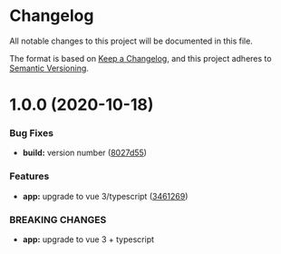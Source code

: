 # Changelog
All notable changes to this project will be documented in this file.

The format is based on [Keep a Changelog](https://keepachangelog.com/en/1.0.0/),
and this project adheres to [Semantic Versioning](https://semver.org/spec/v2.0.0.html).

# 1.0.0 (2020-10-18)


### Bug Fixes

* **build:** version number ([8027d55](https://github.com/Kovee98/portfolio/commit/8027d55d9baf9d416f1331d56623757a4f23ed64))


### Features

* **app:** upgrade to vue 3/typescript ([3461269](https://github.com/Kovee98/portfolio/commit/34612693220fe47ffe4533dc8b2fdeabedc467ce))


### BREAKING CHANGES

* **app:** upgrade to vue 3 + typescript
